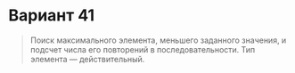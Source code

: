 # Вариант 41
>Поиск максимального элемента, меньшего заданного значения, и подсчет числа его
>повторений в последовательности. Тип элемента — действительный. 
